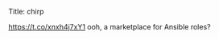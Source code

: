 Title: chirp

<a href="https://t.co/xnxh4j7xY1">https://t.co/xnxh4j7xY1</a> ooh, a marketplace for Ansible roles?
